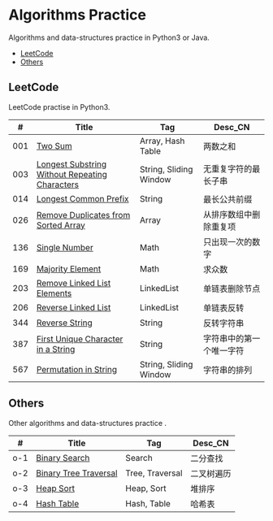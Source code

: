 # Algorithms Practice
Algorithms and data-structures practice in Python3 or Java.
- [LeetCode](#LeetCode)
- [Others](#Others)

## LeetCode
LeetCode practise in Python3.

| #   | Title                                               | Tag                    | Desc_CN                  |
| --- | --------------------------------------------------- | ---------------------- | ------------------------ |
| 001 | [Two Sum][1]                                        | Array, Hash Table      | 两数之和                 |
| 003 | [Longest Substring Without Repeating Characters][3] | String, Sliding Window | 无重复字符的最长子串     |
| 014 | [Longest Common Prefix][14]                         | String                 | 最长公共前缀             |
| 026 | [Remove Duplicates from Sorted Array][26]           | Array                  | 从排序数组中删除重复项   |
| 136 | [Single Number][136]                                | Math                   | 只出现一次的数字         |
| 169 | [Majority Element][169]                             | Math                   | 求众数                   |
| 203 | [Remove Linked List Elements][203]                  | LinkedList             | 单链表删除节点           |
| 206 | [Reverse Linked List][206]                          | LinkedList             | 单链表反转               |
| 344 | [Reverse String][344]                               | String                 | 反转字符串               |
| 387 | [First Unique Character in a String][387]           | String                 | 字符串中的第一个唯一字符 |
| 567 | [Permutation in String][567]                        | String, Sliding Window | 字符串的排列             |


[1]: https://github.com/mantoudev/algorithms-practice/tree/master/01_LeetCode/001.%20Two%20Sum
[3]: https://github.com/mantoudev/algorithms-practice/tree/master/01_LeetCode/003.%20Longest%20Substring%20Without%20Repeating%20Characters
[14]: https://github.com/mantoudev/algorithms-practice/tree/master/01_LeetCode/014.%20Longest%20Common%20Prefix
[26]: https://github.com/mantoudev/algorithms-practice/blob/master/01_LeetCode/026.%20Remove%20Duplicates%20from%20Sorted%20Array/README.md
[136]: https://github.com/mantoudev/algorithms-practice/tree/master/01_LeetCode/136.%20Single%20Number
[169]: https://github.com/mantoudev/algorithms-practice/tree/master/01_LeetCode/139.%20Majority.%20Element
[206]: https://github.com/mantoudev/algorithms-practice/blob/master/01_LeetCode/206.%20Reverse%20Linked%20List/README.md
[203]: https://github.com/mantoudev/algorithms-practice/blob/master/01_LeetCode/203.%20Remove%20Linked%20List%20Elements/README.md
[344]: https://github.com/mantoudev/algorithms-practice/edit/master/01_LeetCode/344.%20Reverse%20String/README.md
[387]: https://github.com/mantoudev/algorithms-practice/blob/master/01_LeetCode/387.%20First%20Unique%20Character%20in%20a%20String/README.md
[567]: https://github.com/mantoudev/algorithms-practice/tree/master/01_LeetCode/567.%20Permutation%20in%20String

## Others
Other algorithms and data-structures practice .

| #   | Title                        | Tag             | Desc_CN    |
| --- | ---------------------------- | --------------- | ---------- |
| o-1 | [Binary Search][o-1]         | Search          | 二分查找   |
| o-2 | [Binary Tree Traversal][o-2] | Tree, Traversal | 二叉树遍历 |
| o-3 | [Heap Sort][o-3]             | Heap, Sort      | 堆排序     |
| o-4 | [Hash Table][o-4]            | Hash, Table     | 哈希表     |


[o-1]: https://github.com/mantoudev/algorithms-practice/blob/master/02_Others/%E4%BA%8C%E5%88%86%E6%9F%A5%E6%89%BE/README.md
[o-2]: https://github.com/mantoudev/algorithms-practice/blob/master/02_Others/0-2.%20%E4%BA%8C%E5%8F%89%E6%A0%91%E9%81%8D%E5%8E%86%20/README.md
[o-3]: https://github.com/mantoudev/algorithms-practice/blob/master/02_Others/0-3.%20%E5%A0%86%E6%8E%92%E5%BA%8F/README.md
[o-4]: https://github.com/mantoudev/algorithms-practice/blob/master/02_Others/o-4.%20Hash%E8%A1%A8/README.md
